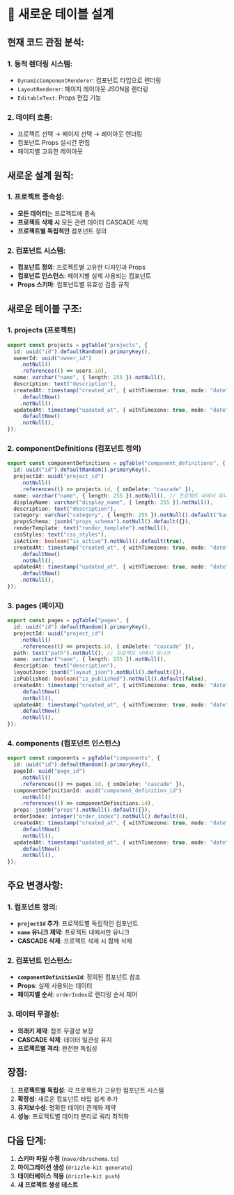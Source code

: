 # 🚀 새로운 테이블 설계

## **현재 코드 관점 분석:**

### **1. 동적 렌더링 시스템:**

- `DynamicComponentRenderer`: 컴포넌트 타입으로 렌더링
- `LayoutRenderer`: 페이지 레이아웃 JSON을 렌더링
- `EditableText`: Props 편집 기능

### **2. 데이터 흐름:**

- 프로젝트 선택 → 페이지 선택 → 레이아웃 렌더링
- 컴포넌트 Props 실시간 편집
- 페이지별 고유한 레이아웃

## **새로운 설계 원칙:**

### **1. 프로젝트 종속성:**

- **모든 데이터**는 프로젝트에 종속
- **프로젝트 삭제 시** 모든 관련 데이터 CASCADE 삭제
- **프로젝트별 독립적인** 컴포넌트 정의

### **2. 컴포넌트 시스템:**

- **컴포넌트 정의**: 프로젝트별 고유한 디자인과 Props
- **컴포넌트 인스턴스**: 페이지별 실제 사용되는 컴포넌트
- **Props 스키마**: 컴포넌트별 유효성 검증 규칙

## **새로운 테이블 구조:**

### **1. projects (프로젝트)**

```typescript
export const projects = pgTable("projects", {
  id: uuid("id").defaultRandom().primaryKey(),
  ownerId: uuid("owner_id")
    .notNull()
    .references(() => users.id),
  name: varchar("name", { length: 255 }).notNull(),
  description: text("description"),
  createdAt: timestamp("created_at", { withTimezone: true, mode: "date" })
    .defaultNow()
    .notNull(),
  updatedAt: timestamp("updated_at", { withTimezone: true, mode: "date" })
    .defaultNow()
    .notNull(),
});
```

### **2. componentDefinitions (컴포넌트 정의)**

```typescript
export const componentDefinitions = pgTable("component_definitions", {
  id: uuid("id").defaultRandom().primaryKey(),
  projectId: uuid("project_id")
    .notNull()
    .references(() => projects.id, { onDelete: "cascade" }),
  name: varchar("name", { length: 255 }).notNull(), // 프로젝트 내에서 유니크
  displayName: varchar("display_name", { length: 255 }).notNull(),
  description: text("description"),
  category: varchar("category", { length: 255 }).notNull().default("basic"),
  propsSchema: jsonb("props_schema").notNull().default({}),
  renderTemplate: text("render_template").notNull(),
  cssStyles: text("css_styles"),
  isActive: boolean("is_active").notNull().default(true),
  createdAt: timestamp("created_at", { withTimezone: true, mode: "date" })
    .defaultNow()
    .notNull(),
  updatedAt: timestamp("updated_at", { withTimezone: true, mode: "date" })
    .defaultNow()
    .notNull(),
});
```

### **3. pages (페이지)**

```typescript
export const pages = pgTable("pages", {
  id: uuid("id").defaultRandom().primaryKey(),
  projectId: uuid("project_id")
    .notNull()
    .references(() => projects.id, { onDelete: "cascade" }),
  path: text("path").notNull(), // 프로젝트 내에서 유니크
  name: varchar("name", { length: 255 }).notNull(),
  description: text("description"),
  layoutJson: jsonb("layout_json").notNull().default({}),
  isPublished: boolean("is_published").notNull().default(false),
  createdAt: timestamp("created_at", { withTimezone: true, mode: "date" })
    .defaultNow()
    .notNull(),
  updatedAt: timestamp("updated_at", { withTimezone: true, mode: "date" })
    .defaultNow()
    .notNull(),
});
```

### **4. components (컴포넌트 인스턴스)**

```typescript
export const components = pgTable("components", {
  id: uuid("id").defaultRandom().primaryKey(),
  pageId: uuid("page_id")
    .notNull()
    .references(() => pages.id, { onDelete: "cascade" }),
  componentDefinitionId: uuid("component_definition_id")
    .notNull()
    .references(() => componentDefinitions.id),
  props: jsonb("props").notNull().default({}),
  orderIndex: integer("order_index").notNull().default(0),
  createdAt: timestamp("created_at", { withTimezone: true, mode: "date" })
    .defaultNow()
    .notNull(),
  updatedAt: timestamp("updated_at", { withTimezone: true, mode: "date" })
    .defaultNow()
    .notNull(),
});
```

## **주요 변경사항:**

### **1. 컴포넌트 정의:**

- **`projectId` 추가**: 프로젝트별 독립적인 컴포넌트
- **`name` 유니크 제약**: 프로젝트 내에서만 유니크
- **CASCADE 삭제**: 프로젝트 삭제 시 함께 삭제

### **2. 컴포넌트 인스턴스:**

- **`componentDefinitionId`**: 정의된 컴포넌트 참조
- **Props**: 실제 사용되는 데이터
- **페이지별 순서**: `orderIndex`로 렌더링 순서 제어

### **3. 데이터 무결성:**

- **외래키 제약**: 참조 무결성 보장
- **CASCADE 삭제**: 데이터 일관성 유지
- **프로젝트별 격리**: 완전한 독립성

## **장점:**

1. **프로젝트별 독립성**: 각 프로젝트가 고유한 컴포넌트 시스템
2. **확장성**: 새로운 컴포넌트 타입 쉽게 추가
3. **유지보수성**: 명확한 데이터 관계와 제약
4. **성능**: 프로젝트별 데이터 분리로 쿼리 최적화

## **다음 단계:**

1. **스키마 파일 수정** (`navo/db/schema.ts`)
2. **마이그레이션 생성** (`drizzle-kit generate`)
3. **데이터베이스 적용** (`drizzle-kit push`)
4. **새 프로젝트 생성 테스트**
